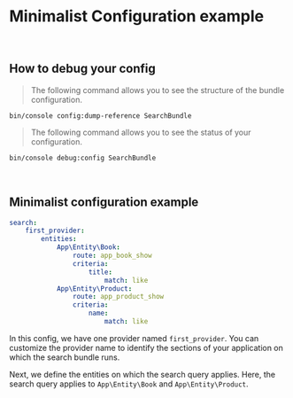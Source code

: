 # Minimalist Configuration example

<br>

## How to debug your config

> The following command allows you to see the structure of the bundle configuration.

```shell
bin/console config:dump-reference SearchBundle
```

> The following command allows you to see the status of your configuration.

```shell
bin/console debug:config SearchBundle
```

<br>

## Minimalist configuration example

```yaml
search:
    first_provider:
        entities: 
            App\Entity\Book:
                route: app_book_show
                criteria:
                    title:
                        match: like
            App\Entity\Product:
                route: app_product_show
                criteria:
                    name:
                        match: like
```

In this config, we have one provider named `first_provider`. You can customize the provider name to identify the sections of your application on which the search bundle runs.

Next, we define the entities on which the search query applies.
Here, the search query applies to `App\Entity\Book` and `App\Entity\Product`.
